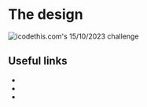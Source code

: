 # The design

![icodethis.com's 15/10/2023 challenge](https://icodethis.com/_next/image?url=%2Fimages%2Fprojects%2Fsimple_cards.png&w=1920&q=75)

## Useful links

+ [](https://developer.mozilla.org/en-US/docs/Web/API/View_Transitions_API)
+ [](https://malcolmkee.com/blog/view-transition-api-in-react-app/)
+ [](https://developer.chrome.com/docs/web-platform/view-transitions/)
